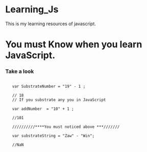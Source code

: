# Learning_Js

This is my learning resources of javascript.

# You must Know when you learn JavaScript.

<h3> Take a look</h3>

```
   
   var SubstrateNumber = "19" - 1 ;

   // 18
   // If you substrate any you in JavaScript

   var addNumber  = "10" + 1 ;

   //101

   //////////****You must noticed above ***///////
   
   var substrateString = "Zaw" - "Win";

   //NaN

```